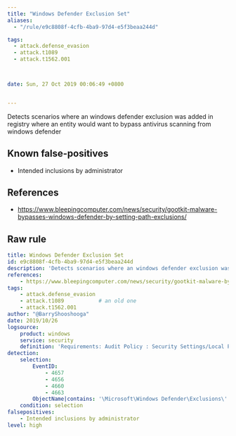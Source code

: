 ```yaml
---
title: "Windows Defender Exclusion Set"
aliases:
  - "/rule/e9c8808f-4cfb-4ba9-97d4-e5f3beaa244d"

tags:
  - attack.defense_evasion
  - attack.t1089
  - attack.t1562.001



date: Sun, 27 Oct 2019 00:06:49 +0800


---
```


Detects scenarios where an windows defender exclusion was added in registry where an entity would want to bypass antivirus scanning from windows defender

<!--more-->


## Known false-positives

* Intended inclusions by administrator



## References

* https://www.bleepingcomputer.com/news/security/gootkit-malware-bypasses-windows-defender-by-setting-path-exclusions/


## Raw rule
```yaml
title: Windows Defender Exclusion Set
id: e9c8808f-4cfb-4ba9-97d4-e5f3beaa244d
description: 'Detects scenarios where an windows defender exclusion was added in registry where an entity would want to bypass antivirus scanning from windows defender'
references:
    - https://www.bleepingcomputer.com/news/security/gootkit-malware-bypasses-windows-defender-by-setting-path-exclusions/
tags:
    - attack.defense_evasion
    - attack.t1089           # an old one
    - attack.t1562.001
author: "@BarryShooshooga"
date: 2019/10/26
logsource:
    product: windows
    service: security
    definition: 'Requirements: Audit Policy : Security Settings/Local Policies/Audit Policy, Registry System Access Control (SACL): Auditing/User'
detection:
    selection:
        EventID:
            - 4657
            - 4656
            - 4660
            - 4663
        ObjectName|contains: '\Microsoft\Windows Defender\Exclusions\'
    condition: selection
falsepositives:
    - Intended inclusions by administrator
level: high

```
